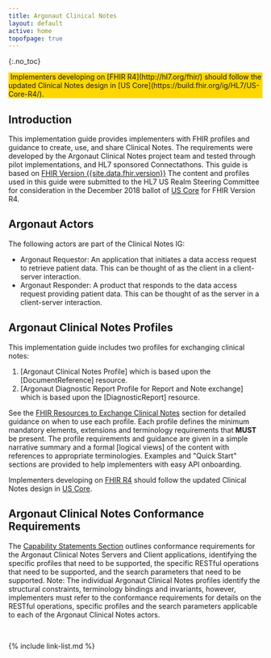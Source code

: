 ```yaml
---
title: Argonaut Clinical Notes 
layout: default
active: home
topofpage: true
---
```


{:.no_toc}

<!-- TOC  the css styling for this is \pages\assets\css\project.css under 'markdown-toc'-->

<!-- * Do not remove this line (it will not be displayed)
{:toc} -->

<!-- end TOC -->

<div markdown="1" style="background-color: Gold;">
 &nbsp;Implementers developing on [FHIR R4](http://hl7.org/fhir/) should follow the updated Clinical Notes design in [US Core](https://build.fhir.org/ig/HL7/US-Core-R4/).
</div>


## Introduction 

This implementation guide provides implementers with FHIR profiles and guidance to create, use, and share Clinical Notes. The requirements were developed by the Argonaut Clinical Notes project team and tested through pilot implementations, and HL7 sponsored Connectathons.  This guide is based on [FHIR Version {{site.data.fhir.version}}]({{site.data.fhir.path}}) The content and profiles used in this guide were submitted to the HL7 US Realm Steering Committee for consideration in the December 2018 ballot of [US Core](https://build.fhir.org/ig/HL7/US-Core-R4/) for FHIR Version R4. 

## Argonaut Actors

The following actors are part of the Clinical Notes IG:

* Argonaut Requestor: An application that initiates a data access request to retrieve patient data. This can be thought of as the client in a client-server interaction.
* Argonaut Responder: A product that responds to the data access request providing patient data. This can be thought of as the server in a client-server interaction.


## Argonaut Clinical Notes Profiles

This implementation guide includes two profiles for exchanging clinical notes: 

1. [Argonaut Clinical Notes Profile] which is based upon the  [DocumentReference] resource.
1. [Argonaut Diagnostic Report Profile for Report and Note exchange] which is based upon the  [DiagnosticReport] resource.

See the [FHIR Resources to Exchange Clinical Notes](guidance.html#fhir-resources-to-exchange-clinical-notes) section for detailed guidance on when to use each profile.  Each profile defines the minimum mandatory elements, extensions and terminology requirements that **MUST** be present. The profile requirements and guidance are given in a simple narrative summary and a formal [logical views] of the content with references to appropriate terminologies.  Examples and "Quick Start" sections are provided to help implementers with easy API onboarding.

Implementers developing on [FHIR R4](http://hl7.org/fhir/) should follow the updated Clinical Notes design in [US Core](https://build.fhir.org/ig/HL7/US-Core-R4/).

## Argonaut Clinical Notes Conformance Requirements

The [Capability Statements Section](capstatements.html) outlines conformance requirements for the Argonaut Clinical Notes Servers and Client applications, identifying the specific profiles that need to be supported, the specific RESTful operations that need to be supported, and the search parameters that need to be supported. Note: The individual Argonaut Clinical Notes profiles identify the structural constraints, terminology bindings and invariants, however, implementers must refer to the conformance requirements for details on the RESTful operations, specific profiles and the search parameters applicable to each of the Argonaut Clinical Notes actors.

<br/>

{% include link-list.md %}
